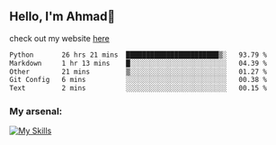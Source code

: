 
## Hello, I'm Ahmad👋

check out my website [here](https://ahmadalwi.com/)

<!--START_SECTION:waka-->

```txt
Python       26 hrs 21 mins  ███████████████████████▒░   93.79 %
Markdown     1 hr 13 mins    █░░░░░░░░░░░░░░░░░░░░░░░░   04.39 %
Other        21 mins         ▒░░░░░░░░░░░░░░░░░░░░░░░░   01.27 %
Git Config   6 mins          ░░░░░░░░░░░░░░░░░░░░░░░░░   00.38 %
Text         2 mins          ░░░░░░░░░░░░░░░░░░░░░░░░░   00.15 %
```

<!--END_SECTION:waka-->

### My arsenal:

[![My Skills](https://skillicons.dev/icons?i=js,ts,py,go,react,nextjs,svelte,nodejs,django,tailwind,html,css,sass,firebase,mongodb,postgres,mysql,redis,git,github,docker,vscode,figma,godot)](https://skillicons.dev)
